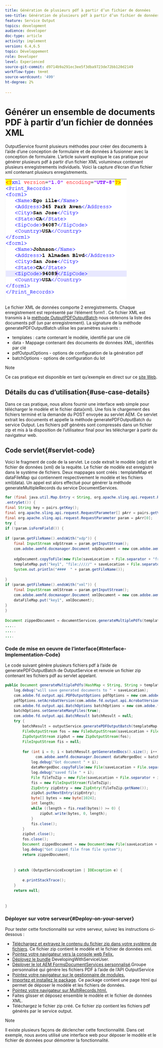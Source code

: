 ```yaml
---
title: Génération de plusieurs pdf à partir d’un fichier de données
seo-title: Génération de plusieurs pdf à partir d’un fichier de données
feature: Service Output
topics: development
audience: developer
doc-type: article
activity: implement
version: 6.4,6.5
topic: Développement
role: Developer
level: Experienced
source-git-commit: d9714b9a291ec3ee5f3dba9723de72bb120d2149
workflow-type: tm+mt
source-wordcount: '499'
ht-degree: 2%

---
```



# Générer un ensemble de documents PDF à partir d’un fichier de données XML

OutputService fournit plusieurs méthodes pour créer des documents à l’aide d’une conception de formulaire et de données à fusionner avec la conception de formulaire. L’article suivant explique le cas pratique pour générer plusieurs pdf à partir d’un fichier XML volumineux contenant plusieurs enregistrements individuels.
Voici la capture d’écran d’un fichier xml contenant plusieurs enregistrements.

![multi-enregistrement-xml](assets/multi-record-xml.PNG)

Le fichier XML de données comporte 2 enregistrements. Chaque enregistrement est représenté par l’élément form1 . Ce fichier XML est transmis à la [méthode OutputPDFOutputBatch](https://helpx.adobe.com/aem-forms/6/javadocs/com/adobe/fd/output/api/OutputService.html) nous obtenons la liste des documents pdf (un par enregistrement).
La signature de la méthode generatePDFOutputBatch utilise les paramètres suivants :

* templates : carte contenant le modèle, identifié par une clé
* data - Mappage contenant des documents de données XML, identifiés par clé
* pdfOutputOptions - options de configuration de la génération pdf
* batchOptions - options de configuration du lot

>[!NOTE]
>
>Ce cas pratique est disponible en tant qu’exemple en direct sur ce [site Web](https://forms.enablementadobe.com/content/samples/samples.html?query=0).

## Détails du cas d’utilisation{#use-case-details}

Dans ce cas pratique, nous allons fournir une interface web simple pour télécharger le modèle et le fichier data(xml). Une fois le chargement des fichiers terminé et la demande du POST envoyée au servlet AEM. Ce servlet extrait les documents et appelle la méthode generatePDFOutputBatch du service Output. Les fichiers pdf générés sont compressés dans un fichier zip et mis à la disposition de l’utilisateur final pour les télécharger à partir du navigateur web.

## Code servlet{#servlet-code}

Voici le fragment de code de la servlet. Le code extrait le modèle (xdp) et le fichier de données (xml) de la requête. Le fichier de modèle est enregistré dans le système de fichiers. Deux mappages sont créés : templateMap et dataFileMap qui contiennent respectivement le modèle et les fichiers xml(data). Un appel est alors effectué pour générer la méthode generateMultipleRecords du service DocumentServices.

```java
for (final java.util.Map.Entry < String, org.apache.sling.api.request.RequestParameter[] > pairs: params
.entrySet()) {
final String key = pairs.getKey();
final org.apache.sling.api.request.RequestParameter[] pArr = pairs.getValue();
final org.apache.sling.api.request.RequestParameter param = pArr[0];
try {
if (!param.isFormField()) {

if (param.getFileName().endsWith("xdp")) {
    final InputStream xdpStream = param.getInputStream();
    com.adobe.aemfd.docmanager.Document xdpDocument = new com.adobe.aemfd.docmanager.Document(xdpStream);

    xdpDocument.copyToFile(new File(saveLocation + File.separator + "fromui.xdp"));
    templateMap.put("key1", "file://///" + saveLocation + File.separator + "fromui.xdp");
    System.out.println("####  " + param.getFileName());

}
if (param.getFileName().endsWith("xml")) {
    final InputStream xmlStream = param.getInputStream();
    com.adobe.aemfd.docmanager.Document xmlDocument = new com.adobe.aemfd.docmanager.Document(xmlStream);
    dataFileMap.put("key1", xmlDocument);
}
}

Document zippedDocument = documentServices.generateMultiplePdfs(templateMap, dataFileMap,saveLocation);
.....
.....
....
```

### Code de mise en oeuvre de l’interface{#Interface-Implementation-Code}

Le code suivant génère plusieurs fichiers pdf à l’aide de generatePDFOutputBatch de OutputService et renvoie un fichier zip contenant les fichiers pdf au servlet appelant.

```java
public Document generateMultiplePdfs(HashMap < String, String > templateMap, HashMap < String, Document > dataFileMap, String saveLocation) {
    log.debug("will save generated documents to " + saveLocation);
    com.adobe.fd.output.api.PDFOutputOptions pdfOptions = new com.adobe.fd.output.api.PDFOutputOptions();
    pdfOptions.setAcrobatVersion(com.adobe.fd.output.api.AcrobatVersion.Acrobat_11);
    com.adobe.fd.output.api.BatchOptions batchOptions = new com.adobe.fd.output.api.BatchOptions();
    batchOptions.setGenerateManyFiles(true);
    com.adobe.fd.output.api.BatchResult batchResult = null;
    try {
        batchResult = outputService.generatePDFOutputBatch(templateMap, dataFileMap, pdfOptions, batchOptions);
        FileOutputStream fos = new FileOutputStream(saveLocation + File.separator + "zippedfile.zip");
        ZipOutputStream zipOut = new ZipOutputStream(fos);
        FileInputStream fis = null;

        for (int i = 0; i < batchResult.getGeneratedDocs().size(); i++) {
              com.adobe.aemfd.docmanager.Document dataMergedDoc = batchResult.getGeneratedDocs().get(i);
            log.debug("Got document " + i);
            dataMergedDoc.copyToFile(new File(saveLocation + File.separator + i + ".pdf"));
            log.debug("saved file " + i);
            File fileToZip = new File(saveLocation + File.separator + i + ".pdf");
            fis = new FileInputStream(fileToZip);
            ZipEntry zipEntry = new ZipEntry(fileToZip.getName());
            zipOut.putNextEntry(zipEntry);
            byte[] bytes = new byte[1024];
            int length;
            while ((length = fis.read(bytes)) >= 0) {
                zipOut.write(bytes, 0, length);
            }
            fis.close();
        }
        zipOut.close();
        fos.close();
        Document zippedDocument = new Document(new File(saveLocation + File.separator + "zippedfile.zip"));
        log.debug("Got zipped file from file system");
        return zippedDocument;


    } catch (OutputServiceException | IOException e) {

        e.printStackTrace();
    }
    return null;


}
```

### Déployer sur votre serveur{#Deploy-on-your-server}

Pour tester cette fonctionnalité sur votre serveur, suivez les instructions ci-dessous :

* [Téléchargez et extrayez le contenu du fichier zip dans votre système de fichiers](assets/mult-records-template-and-xml-file.zip). Ce fichier zip contient le modèle et le fichier de données xml.
* [Pointez votre navigateur vers la console web Felix.](http://localhost:4502/system/console/bundles)
* [Déployez le bundle](/help/forms/assets/common-osgi-bundles/DevelopingWithServiceUser.jar) DevelopingWithServiceUser.
* [Déployer le lot AEM FormsDocumentServices personnalisé](/help/forms/assets/common-osgi-bundles/AEMFormsDocumentServices.core-1.0-SNAPSHOT.jar).Groupe personnalisé qui génère les fichiers PDF à l’aide de l’API OutputService
* [Pointez votre navigateur sur le gestionnaire de modules.](http://localhost:4502/crx/packmgr/index.jsp)
* [Importez et installez le package](assets/generate-multiple-pdf-from-xml.zip). Ce package contient une page html qui permet de déposer le modèle et les fichiers de données.
* [Pointez votre navigateur sur MultiRecords.html.](http://localhost:4502/content/DocumentServices/Multirecord.html?)
* Faites glisser et déposez ensemble le modèle et le fichier de données XML.
* Téléchargez le fichier zip créé. Ce fichier zip contient les fichiers pdf générés par le service output.

>[!NOTE]
>Il existe plusieurs façons de déclencher cette fonctionnalité. Dans cet exemple, nous avons utilisé une interface web pour déposer le modèle et le fichier de données pour démontrer la fonctionnalité.

